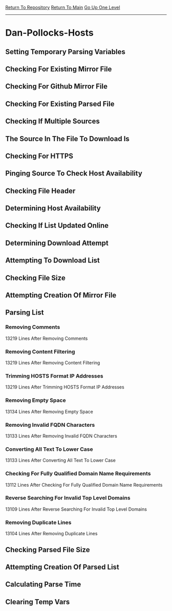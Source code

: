 [Return To Repository](https://github.com/deathbybandaid/piholeparser/)
[Return To Main](https://github.com/deathbybandaid/piholeparser/blob/master/RecentRunLogs/Mainlog.md)
[Go Up One Level](https://github.com/deathbybandaid/piholeparser/blob/master/RecentRunLogs/TopLevelScripts/30-Processing-Blacklists.md)
____________________________________
# Dan-Pollocks-Hosts
## Setting Temporary Parsing Variables
## Checking For Existing Mirror File
## Checking For Github Mirror File
## Checking For Existing Parsed File
## Checking If Multiple Sources
## The Source In The File To Download Is
## Checking For HTTPS
## Pinging Source To Check Host Availability
## Checking File Header
## Determining Host Availability
## Checking If List Updated Online
## Determining Download Attempt
## Attempting To Download List
## Checking File Size
## Attempting Creation Of Mirror File
## Parsing List
### Removing Comments
13219 Lines After Removing Comments
### Removing Content Filtering
13219 Lines After Removing Content Filtering
### Trimming HOSTS Format IP Addresses
13219 Lines After Trimming HOSTS Format IP Addresses
### Removing Empty Space
13134 Lines After Removing Empty Space
### Removing Invalid FQDN Characters
13133 Lines After Removing Invalid FQDN Characters
### Converting All Text To Lower Case
13133 Lines After Converting All Text To Lower Case
### Checking For Fully Qualified Domain Name Requirements
13112 Lines After Checking For Fully Qualified Domain Name Requirements
### Reverse Searching For Invalid Top Level Domains
13109 Lines After Reverse Searching For Invalid Top Level Domains
### Removing Duplicate Lines
13104 Lines After Removing Duplicate Lines
## Checking Parsed File Size
## Attempting Creation Of Parsed List
## Calculating Parse Time
## Clearing Temp Vars
